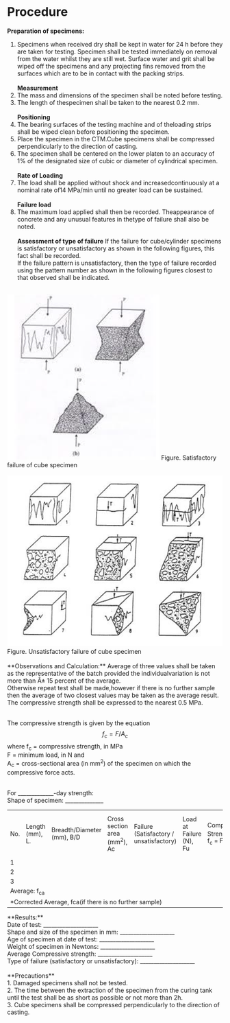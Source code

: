 # Procedure
**Preparation of specimens:**
1. Specimens when received dry shall be kept in water for 24 h before they are taken for testing. Specimen shall be tested immediately on removal from the water whilst they are still wet. Surface water and grit shall be wiped off the specimens and any projecting fins removed from the surfaces which are to be in contact with the packing strips.<br><br>
**Measurement**
2. The mass and dimensions of the specimen shall be noted before testing. <br>
3. The length of thespecimen shall be taken to the nearest 0.2 mm.<br><br>
**Positioning**
4. The bearing surfaces of the testing machine and of theloading strips shall be wiped clean before positioning the specimen.<br>
5. Place the specimen in the CTM.Cube specimens shall be compressed perpendicularly to the direction of casting.<br>
6. The specimen shall be centered on the lower platen to an accuracy of 1% of the designated size of cubic or diameter of cylindrical specimen.<br><br>
**Rate of Loading**
7. The load shall be applied without shock and increasedcontinuously at a nominal rate of14 MPa/min until no greater load can be sustained. <br><br>
**Failure load**
8. The maximum load applied shall then be recorded. Theappearance of concrete and any unusual features in thetype of failure shall also be noted.<br><br>
**Assessment of type of failure**
If the failure for cube/cylinder specimens is satisfactory or unsatisfactory as shown in the following figures, this fact shall be recorded.<br>
If the failure pattern is unsatisfactory, then the type of failure recorded using the pattern number as shown in the following figures closest to that observed shall be indicated.<br><br>
<img src="images/p1.png"/>
Figure. Satisfactory failure of cube specimen<br><br>
<img src="images/p2.png"/>
Figure. Unsatisfactory failure of cube specimen<br><br>
**Observations and Calculation:**
Average of three values shall be taken as the representative of the batch provided the individualvariation is not more than Â± 15 percent of the average.<br>
Otherwise repeat test shall be made,however if there is no further sample then the average of two closest values may be taken as the average result.<br>
The compressive strength shall be expressed to the nearest 0.5 MPa.<br><br>

The compressive strength is given by the equation
$$f_c = F/A_c $$
where f<sub>c</sub> = compressive strength, in MPa <br>
F = minimum load, in N and <br>
A<sub>c</sub> = cross-sectional area (in mm<sup>2</sup>) of the specimen on which the compressive force acts. <br><br>

For _____________-day strength:<br>
Shape of specimen:  ______________<br>
<table>
                 <tr>
                                <td>
                                         No.
                                </td>
                                 <td>
                                         Length (mm), L.
                                </td>
                                 <td>
                                         Breadth/Diameter (mm), B/D
                                </td>
                                 <td>
                                         Cross section area (mm<sup>2</sup>), Ac
                                </td>
                                 <td>
                                         Failure (Satisfactory / unsatisfactory)
                                </td>
                                 <td>
                                         Load at Failure (N), Fu
                                </td>
                               <td>
                                         Compressive Strength(N/mm<sup>2</sup>) f<sub>c</sub> = Fu/Ac
                                </td>
                                 <td>
                                         Check 0.85f<sub>ca</sub> â‰¤ fc â‰¤ 1.15fca
                                </td>
                 </tr>
                 <tr>
                                <td>
                                         1
                                </td>
                                 <td>
                                </td>
                                 <td>
                                </td>
                                 <td>
                                </td>
                                 <td>
                                </td>
                                 <td>
                                </td>
                               <td>
                                </td>
                                 <td>
                                </td>
                 </tr>
                 <tr>
                                <td>
                                         2
                                </td>
                                 <td>
                                </td>
                                 <td>
                                </td>
                                 <td>
                                </td>
                                 <td>
                                </td>
                                 <td>
                                </td>
                               <td>
                                </td>
                                 <td>
                                </td>
                 </tr>
                <tr>
                                <td>
                                         3
                                </td>
                                 <td>
                                </td>
                                 <td>
                                </td>
                                 <td>
                                </td>
                                 <td>
                                </td>
                                 <td>
                                </td>
                               <td>
                                </td>
                                 <td>
                                </td>
                 </tr>
                 <tr>
                                <td colspan= 5>
                                         Average: f<sub>ca</sub>
                                </td>
                                 <td>
                                </td>
                                 <td>
                                </td>
                                 <td>
                                </td>
                 </tr>
                 <tr>
                                <td colspan= 6>
                                         *Corrected Average, fca(if there is no further sample)
                                </td>
                                 <td>
                                </td>
                                 <td>
                                </td>
                 </tr>
</table>
**Results:**  <br>
Date of test:   ____________________<br>
Shape and size of the specimen in mm:   ____________________<br>
Age of specimen at date of test:    ____________________<br>
Weight of specimen in Newtons:  ____________________<br>
Average Compressive strength:   ____________________<br>
Type of failure (satisfactory or unsatisfactory):   ____________________<br><br>
**Precautions**<br>
1. Damaged specimens shall not be tested.<br>
2. The time between the extraction of the specimen from the curing tank until the test shall be as short as possible or not more than 2h.<br>
3. Cube specimens shall be compressed perpendicularly to the direction of casting.<br>
